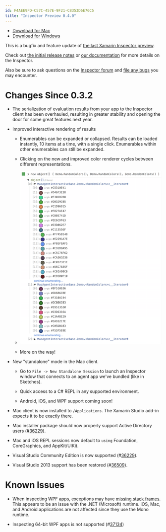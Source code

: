 ```yaml
---
id: F4AEE9FD-C57C-457E-9F21-C8353D6E76C5
title: "Inspector Preview 0.4.0"
---
```


* [Download for Mac](https://download.xamarin.com/inspector/XamarinInspector.pkg)
* [Download for Windows](https://download.xamarin.com/inspector/XamarinInspector.msi)

This is a bugfix and feature update of
[the last Xamarin Inspector preview](http://developer.xamarin.com/releases/inspector/preview/inspector-0.3.2/).

Check out
[the initial release notes](http://developer.xamarin.com/releases/inspector/preview/inspector-0.3.1/#What_does_it_do)
or
[our documentation](https://developer.xamarin.com/guides/cross-platform/inspector/)
for more details on the Inspector.

Also be sure to ask questions on the [Inspector forum](http://forums.xamarin.com/categories/inspector)
and [file any bugs](https://bugzilla.xamarin.com/enter_bug.cgi?product=Workbooks%20%26%20Inspector) you may encounter.

[bugs]: https://bugzilla.xamarin.com/enter_bug.cgi?product=Workbooks%20%26%20Inspector

# Changes Since 0.3.2

* The serialization of evaluation results from your app to the Inspector client
  has been overhauled, resulting in greater stability and opening the door for
  some great features next year.

* Improved interactive rendering of results

  - Enumerables can be expanded or collapsed. Results can be loaded instantly,
    10 items at a time, with a single click. Enumerables within other
    enumerables can still be expanded.

  - Clicking on the new and improved color renderer cycles between different
    representations.

  - [ ![](Images/EnumerableColors2Small.png)](Images/EnumerableColors2Full.png)

  - More on the way!

* New "standalone" mode in the Mac client.

  - Go to `File -> New Standalone Session` to launch an Inspector window that
    connects to an agent app we've bundled (like in Sketches).

  - Quick access to a C# REPL in any supported environment.

  - Android, iOS, and WPF support coming soon!

* Mac client is now installed to `/Applications`. The Xamarin Studio add-in
  expects it to be exactly there.

* Mac installer package should now properly support Active Directory
  users (#[36229][36229]).

* Mac and iOS REPL sessions now default to `using` Foundation, CoreGraphics,
  and AppKit/UIKit.

* Visual Studio Community Edition is now supported (#[36229][36229]).

* Visual Studio 2013 support has been restored (#[36509][36509]).

[36229]: https://bugzilla.xamarin.com/show_bug.cgi?id=36229
[34859]: https://bugzilla.xamarin.com/show_bug.cgi?id=34859
[36509]: https://bugzilla.xamarin.com/show_bug.cgi?id=36509

# Known Issues

* When inspecting WPF apps, exceptions may have [missing stack frames][35838].
  This appears to be an issue with the .NET (Microsoft) runtime. iOS, Mac, and
  Android applications are not affected since they use the Mono runtime.

* Inspecting 64-bit WPF apps is not supported (#[37134][37134])

[35838]: https://bugzilla.xamarin.com/show_bug.cgi?id=35838
[37134]: https://bugzilla.xamarin.com/show_bug.cgi?id=37134

